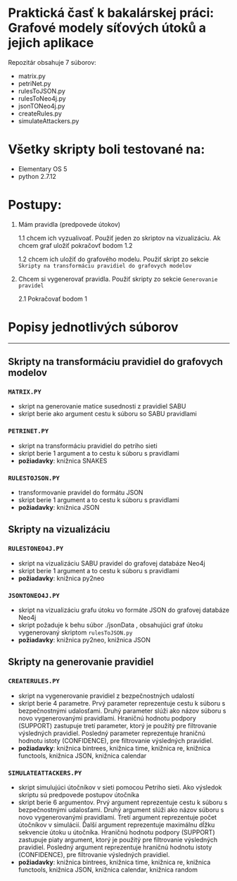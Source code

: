 # Praktická časť k bakalárskej práci: Grafové modely síťových útoků a jejich aplikace
 
 Repozitár obsahuje 7 súborov:
 * matrix.py
 * petriNet.py
 * rulesToJSON.py
 * rulesToNeo4j.py
 * jsonTONeo4j.py
 * createRules.py
 * simulateAttackers.py
 
# Všetky skripty boli testované na:
* Elementary OS 5
* python 2.7.12

# Postupy: 
1) Mám pravidla (predpovede útokov)

   1.1 chcem ich vyzualivoať. Použiť jeden zo skriptov na vizualizáciu. Ak chcem graf uložiť pokračovť bodom 1.2

   1.2 chcem ich uložiť do grafového modelu. Použiť skript zo sekcie `Skripty na transformáciu pravidiel do grafovych modelov`

2) Chcem si vygenerovať pravidla. Použiť skripty zo sekcie `Generovanie pravidel`

   2.1 Pokračovať bodom 1

# Popisy jednotlivých súborov
 ---
## Skripty na transformáciu pravidiel do grafovych modelov
### `MATRIX.PY`
- skript na generovanie matice susednosti z pravidiel SABU
- skript berie ako argument cestu k súboru so SABU pravidlami

### `PETRINET.PY`
- skript na transformáciu pravidiel do petriho sieti
- skript berie 1 argument a to cestu k súboru s pravidlami
- **požiadavky**: knižnica SNAKES

### `RULESTOJSON.PY`
- transformovanie pravidel do formátu JSON
- skript berie 1 argument a to cestu k súboru s pravidlami
- **požiadavky**: knižnica JSON

## Skripty na vizualizáciu
### `RULESTONEO4J.PY`
- skript na vizualizáciu SABU pravidel do grafovej databáze Neo4j
- skript berie 1 argument a to cestu k súboru s pravidlami
- **požiadavky**: knižnica py2neo

### `JSONTONEO4J.PY`
- skript na vizualizáciu grafu útoku vo formáte JSON do grafovej databáze Neo4j
- skript požaduje k behu súbor ./jsonData , obsahujúci graf útoku vygenerovaný skriptom `rulesToJSON.py`
- **požiadavky**: knižnica py2neo, knižnica JSON

## Skripty na generovanie pravidiel
### `CREATERULES.PY`
- skript na vygenerovanie pravidiel z bezpečnostných udalostí
- skript berie 4 parametre. Prvý parameter reprezentuje cestu k súboru s bezpečnostnými udalosťami. Druhý parameter slúži ako názov súboru s novo vygenerovanými pravidlami. Hraničnú hodnotu podpory (SUPPORT) zastupuje tretí parameter, ktorý je použitý pre filtrovanie výsledných pravidiel. Posledný parameter reprezentuje hraničnú hodnotu istoty (CONFIDENCE), pre filtrovanie výsledných pravidiel.
- **požiadavky**: knižnica bintrees, knižnica time, knižnica re, knižnica functools, knižnica JSON, knižnica calendar

### `SIMULATEATTACKERS.PY`
- skript simulujúci útočníkov v sieti pomocou Petriho sieti. Ako výsledok skriptu sú predpovede postupov útočníka
- skript berie 6 argumentov. Prvý argument reprezentuje cestu k súboru s bezpečnostnými udalosťami. Druhý argument slúži ako názov súboru s novo vygenerovanými pravidlami. Tretí argument reprezentuje počet útočníkov v simulácií. Ďalší argument reprezentuje maximálnu dĺžku sekvencie útoku u útočníka. Hraničnú hodnotu podpory (SUPPORT) zastupuje piaty argument, ktorý je použitý pre filtrovanie výsledných pravidiel. Posledný argument reprezentuje hraničnú hodnotu istoty (CONFIDENCE), pre filtrovanie výsledných pravidiel.
-  **požiadavky**: knižnica bintrees, knižnica time, knižnica re, knižnica functools, knižnica JSON, knižnica calendar, knižnica random

 
